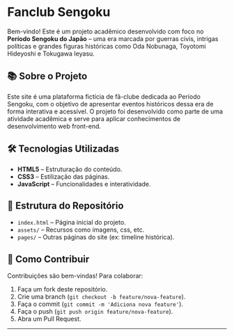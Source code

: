 # Fanclub Sengoku

Bem-vindo! Este é um projeto acadêmico desenvolvido com foco no **Período Sengoku do Japão** – uma era marcada por guerras civis, intrigas políticas e grandes figuras históricas como Oda Nobunaga, Toyotomi Hideyoshi e Tokugawa Ieyasu.

## 📚 Sobre o Projeto

Este site é uma plataforma fictícia de fã-clube dedicada ao Período Sengoku, com o objetivo de apresentar eventos históricos dessa era de forma interativa e acessível. O projeto foi desenvolvido como parte de uma atividade acadêmica e serve para aplicar conhecimentos de desenvolvimento web front-end.

## 🛠️ Tecnologias Utilizadas

- **HTML5** – Estruturação do conteúdo.
- **CSS3** – Estilização das páginas.
- **JavaScript** – Funcionalidades e interatividade.

## 📁 Estrutura do Repositório

- `index.html` – Página inicial do projeto.
- `assets/` – Recursos como imagens, css, etc.
- `pages/` – Outras páginas do site (ex: timeline histórica).

## 🤝 Como Contribuir

Contribuições são bem-vindas! Para colaborar:

1. Faça um fork deste repositório.
2. Crie uma branch (`git checkout -b feature/nova-feature`).
3. Faça o commit (`git commit -m 'Adiciona nova feature'`).
4. Faça o push (`git push origin feature/nova-feature`).
5. Abra um Pull Request.

---
